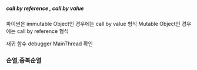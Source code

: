 #####  call by reference , call by value
파이썬은 immutable Object인 경우에는 call by value 형식
        Mutable Object인 경우에는 call by reference 형식

재귀 함수 debugger MainThread 확인 

### 순열,중복순열
